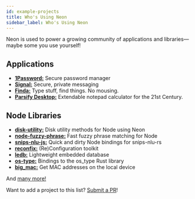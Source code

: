 ```yaml
---
id: example-projects
title: Who's Using Neon
sidebar_label: Who's Using Neon
---
```


Neon is used to power a growing community of applications and libraries—maybe some you use yourself!

## Applications

- **[1Password:](https://dteare.medium.com/behind-the-scenes-of-1password-for-linux-d59b19143a23)** Secure password manager
- **[Signal:](https://github.com/signalapp/libsignal-client)** Secure, private messaging
- **[Finda:](https://keminglabs.com/finda/)** Type stuff, find things. No mousing.
- **[Parsify Desktop:](https://parsify.app)** Extendable notepad calculator for the 21st Century.

## Node Libraries

- **[disk-utility:](https://github.com/amilajack/disk-utility)** Disk utility methods for Node using Neon
- **[node-fuzzy-phrase:](https://github.com/mapbox/node-fuzzy-phrase)** Fast fuzzy phrase matching for Node
- **[snips-nlu-js:](https://github.com/ballwood/snips-nlu-js)** Quick and dirty Node bindings for snips-nlu-rs
- **[reconfix:](https://github.com/resin-io/reconfix)** (Re)Configuration toolkit
- **[ledb:](https://github.com/katyo/ledb)** Lightweight embedded database
- **[os-type:](https://github.com/amilajack/os-type)** Bindings to the os_type Rust library
- **[big_mac:](https://github.com/ultamatt/big_mac)** Get MAC addresses on the local device

And <a href="https://github.com/search?q=path%3Apackage.json+cargo-cp-artifact&type=code" target="_blank">many more!</a>

Want to add a project to this list? [Submit a PR](https://github.com/neon-bindings/website)!
